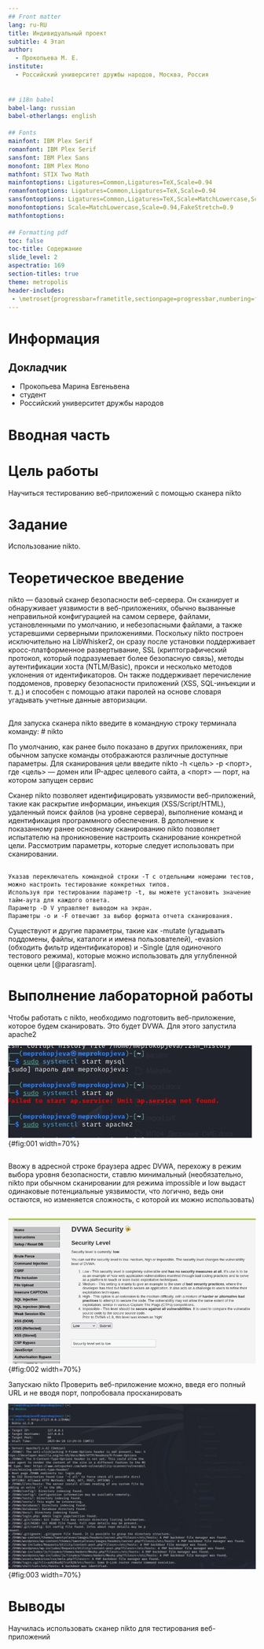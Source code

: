 ```yaml
---
## Front matter
lang: ru-RU
title: Индивидуальный проект 
subtitle: 4 Этап
author:
  - Прокопьева М. Е.
institute:
  - Российский университет дружбы народов, Москва, Россия


## i18n babel
babel-lang: russian
babel-otherlangs: english

## Fonts
mainfont: IBM Plex Serif
romanfont: IBM Plex Serif
sansfont: IBM Plex Sans
monofont: IBM Plex Mono
mathfont: STIX Two Math
mainfontoptions: Ligatures=Common,Ligatures=TeX,Scale=0.94
romanfontoptions: Ligatures=Common,Ligatures=TeX,Scale=0.94
sansfontoptions: Ligatures=Common,Ligatures=TeX,Scale=MatchLowercase,Scale=0.94
monofontoptions: Scale=MatchLowercase,Scale=0.94,FakeStretch=0.9
mathfontoptions:

## Formatting pdf
toc: false
toc-title: Содержание
slide_level: 2
aspectratio: 169
section-titles: true
theme: metropolis
header-includes:
 - \metroset{progressbar=frametitle,sectionpage=progressbar,numbering=fraction}
---
```


# Информация

## Докладчик


  * Прокопьева Марина Евгеньвена
  * студент
  * Российский университет дружбы народов


# Вводная часть

# Цель работы

Научиться тестированию веб-приложений с помощью сканера nikto

# Задание

Использование nikto.

# Теоретическое введение

nikto — базовый сканер безопасности веб-сервера. Он сканирует и обнаруживает уязвимости в веб-приложениях, обычно вызванные неправильной конфигурацией на самом сервере, файлами, установленными по умолчанию, и небезопасными файлами, а также устаревшими серверными приложениями. Поскольку nikto построен исключительно на LibWhisker2, он сразу после установки поддерживает кросс-платформенное развертывание, SSL (криптографический протокол, который подразумевает более безопасную связь), методы аутентификации хоста (NTLM/Basic), прокси и несколько методов уклонения от идентификаторов. Он также поддерживает перечисление поддоменов, проверку безопасности приложений (XSS, SQL-инъекции и т. д.) и способен с помощью атаки паролей на основе словаря угадывать учетные данные авторизации.

##

Для запуска сканера nikto введите в командную строку терминала команду: # nikto

По умолчанию, как ранее было показано в других приложениях, при обычном запуске команды отображаются различные доступные параметры. Для сканирования цели введите nikto -h <цель> -p <порт>, где <цель> — домен или IP-адрес целевого сайта, а <порт> — порт, на котором запущен сервис

Сканер nikto позволяет идентифицировать уязвимости веб-приложений, такие как раскрытие информации, инъекция (XSS/Script/HTML), удаленный поиск файлов (на уровне сервера), выполнение команд и идентификация программного обеспечения. В дополнение к показанному ранее основному сканированию nikto позволяет испытателю на проникновение настроить сканирование конкретной цели. Рассмотрим параметры, которые следует использовать при сканировании.

##

    Указав переключатель командной строки -T с отдельными номерами тестов, можно настроить тестирование конкретных типов.
    Используя при тестировании параметр -t, вы можете установить значение тайм-аута для каждого ответа.
    Параметр -D V управляет выводом на экран.
    Параметры -o и -F отвечают за выбор формата отчета сканирования.

Существуют и другие параметры, такие как -mutate (угадывать поддомены, файлы, каталоги и имена пользователей), -evasion (обходить фильтр идентификаторов) и -Single (для одиночного тестового режима), которые можно использовать для углубленной оценки цели [@parasram].

# Выполнение лабораторной работы

Чтобы работать с nikto, необходимо подготовить веб-приложение, которое будем сканировать. Это будет DVWA. Для этого запустила apache2 

![](image/001.jpg){#fig:001 width=70%}

##

Ввожу в адресной строке браузера адрес DVWA, перехожу в режим выбора уровня безопасности, ставлю минимальный (необязательно, nikto при обычном сканировании для режима impossible и low выдаст одинаковые потенциальные уязвимости, что логично, ведь они остаются, но изменяется сложность, с которой их можно использовать) 


##

![](image/002.jpg){#fig:002 width=70%}

Запускаю nikto
Проверить веб-приложение можно, введя его полный URL и не вводя порт, попробовала просканировать

![](image/003.jpg){#fig:003 width=70%}

# Выводы

Научилась использовать сканер nikto для тестирования веб-приложений

